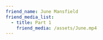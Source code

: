 ```yaml
---
friend_name: June Mansfield
friend_media_list:
  - title: Part 1
    friend_media: /assets/June.mp4
---
```

